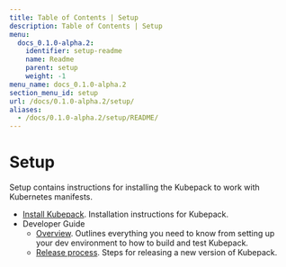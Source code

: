 ```yaml
---
title: Table of Contents | Setup
description: Table of Contents | Setup
menu:
  docs_0.1.0-alpha.2:
    identifier: setup-readme
    name: Readme
    parent: setup
    weight: -1
menu_name: docs_0.1.0-alpha.2
section_menu_id: setup
url: /docs/0.1.0-alpha.2/setup/
aliases:
  - /docs/0.1.0-alpha.2/setup/README/
---
```


# Setup

Setup contains instructions for installing the Kubepack to work with Kubernetes manifests.

- [Install Kubepack](/docs/setup/install.md). Installation instructions for Kubepack.
- Developer Guide
  - [Overview](/docs/setup/developer-guide/overview.md). Outlines everything you need to know from setting up your dev environment to how to build and test Kubepack.
  - [Release process](/docs/setup/developer-guide/release.md). Steps for releasing a new version of Kubepack.

